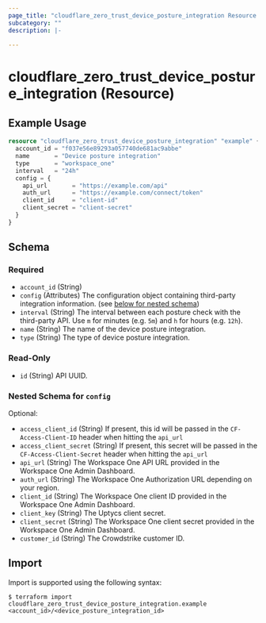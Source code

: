 ```yaml
---
page_title: "cloudflare_zero_trust_device_posture_integration Resource - Cloudflare"
subcategory: ""
description: |-
  
---
```


# cloudflare_zero_trust_device_posture_integration (Resource)



## Example Usage

```terraform
resource "cloudflare_zero_trust_device_posture_integration" "example" {
  account_id = "f037e56e89293a057740de681ac9abbe"
  name       = "Device posture integration"
  type       = "workspace_one"
  interval   = "24h"
  config = {
    api_url       = "https://example.com/api"
    auth_url      = "https://example.com/connect/token"
    client_id     = "client-id"
    client_secret = "client-secret"
  }
}
```
<!-- schema generated by tfplugindocs -->
## Schema

### Required

- `account_id` (String)
- `config` (Attributes) The configuration object containing third-party integration information. (see [below for nested schema](#nestedatt--config))
- `interval` (String) The interval between each posture check with the third-party API. Use `m` for minutes (e.g. `5m`) and `h` for hours (e.g. `12h`).
- `name` (String) The name of the device posture integration.
- `type` (String) The type of device posture integration.

### Read-Only

- `id` (String) API UUID.

<a id="nestedatt--config"></a>
### Nested Schema for `config`

Optional:

- `access_client_id` (String) If present, this id will be passed in the `CF-Access-Client-ID` header when hitting the `api_url`
- `access_client_secret` (String) If present, this secret will be passed in the `CF-Access-Client-Secret` header when hitting the `api_url`
- `api_url` (String) The Workspace One API URL provided in the Workspace One Admin Dashboard.
- `auth_url` (String) The Workspace One Authorization URL depending on your region.
- `client_id` (String) The Workspace One client ID provided in the Workspace One Admin Dashboard.
- `client_key` (String) The Uptycs client secret.
- `client_secret` (String) The Workspace One client secret provided in the Workspace One Admin Dashboard.
- `customer_id` (String) The Crowdstrike customer ID.

## Import

Import is supported using the following syntax:

```shell
$ terraform import cloudflare_zero_trust_device_posture_integration.example <account_id>/<device_posture_integration_id>
```
